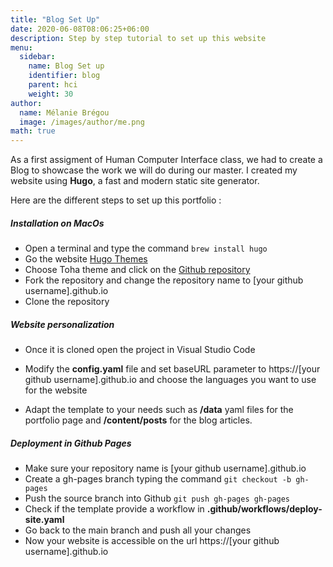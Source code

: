 ```yaml
---
title: "Blog Set Up"
date: 2020-06-08T08:06:25+06:00
description: Step by step tutorial to set up this website
menu:
  sidebar:
    name: Blog Set up
    identifier: blog
    parent: hci
    weight: 30
author:
  name: Mélanie Brégou
  image: /images/author/me.png
math: true
---
```


As a first assigment of Human Computer Interface class, we had to create a Blog to showcase the work we will do during our master. I created my website using **Hugo**, a fast and modern static site generator. 

Here are the different steps to set up this portfolio :

##### Installation on MacOs

- Open a terminal and type the command `brew install hugo`
- Go the website [Hugo Themes](https://themes.gohugo.io)
- Choose Toha theme and click on the [Github repository](https://github.com/hugo-toha/toha)
- Fork the repository and change the repository name to [your github username].github.io
- Clone the repository 


##### Website personalization
- Once it is cloned open the project in Visual Studio Code
- Modify the **config.yaml** file and set baseURL parameter to https://[your github username].github.io and choose the languages you want to use for the website

- Adapt the template to your needs such as **/data** yaml files for the portfolio page and **/content/posts** for the blog articles.


##### Deployment in Github Pages
- Make sure your repository name is [your github username].github.io
- Create a gh-pages branch typing the command `git checkout -b gh-pages` 
- Push the source branch into Github `git push gh-pages gh-pages`
- Check if the template provide a workflow in **.github/workflows/deploy-site.yaml** 
- Go back to the main branch and push all your changes
- Now your website is accessible on the url https://[your github username].github.io



